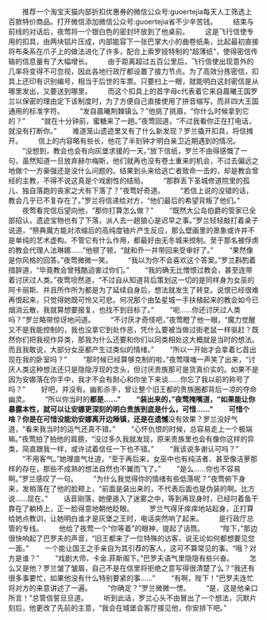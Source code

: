 　　推荐一个淘宝天猫内部折扣优惠券的微信公众号:guoertejia每天人工筛选上百款特价商品。打开微信添加微信公众号:guoertejia省不少辛苦钱。
　　结束与前线的对话后，夜莺将一个银白色的密封环放到了他桌前。
　　这是飞行信使专用的扣具，由两块铝片压成，内部能容下一张巴掌大小的曲卷纸条，比起最初直接将布条系在爪子上的做法进化了许多，配合上索罗娅特制的“超薄纸”，使得密信传输的信息量有了大幅增长。
　　由于距离超过五百公里后，飞行信使出现意外的几率将变得不可忽视，因此各地行政厅都设置了接力节点。为了高效分拣密信，扣具上还印有识别编号，相当于后世的车票。只要扫上一眼，就能明白这封密信是从哪里发出，又要送到哪里。
　　而这个扣具上的首字母c代表着它来自晨曦王国罗兰以保密的理由定下该制度时，为了方便自己直接使用了拼音缩写，而非四大王国通用的标准字符。
　　“发自晨曦荆棘镇么？”他挑了挑眉，“你什么时候拿到它的？”
　　“就在十分钟前，蜜糖来了一趟。”夜莺回道，“不过我看你正在打电话，就没有打断你。”
　　难道笼山遗迹里又有了什么新发现？罗兰撬开扣具，将信摊开。
　　信上的内容略有些长，他花了半刻钟才明白亲卫近期遇到的情况。
　　“没想到，教会也会有向灰堡求援的一天。”放下信纸，罗兰不由得感慨了一句，虽然知道一旦放弃赫尔梅斯，他们就再也没有卷土重来的机会，不过去偏远之地做个一方豪强还是没什么问题的。结果到头来给逃亡者致命一击的，却是教会曾经的主教，不得不说这真是个戏剧性的结局。
　　“那群丢下圣城修道院里的孤儿、独自落跑的丧家之犬有下落了？”夜莺好奇道。
　　“若信上说的没错的话，教会几乎已不复存在了。”罗兰将信递给对方，“他们最后的希望背叛了他们。”
　　夜莺看完信后望向他，“那你打算怎么做？”
　　“既然大公岛伯爵的管家已全部招认，遗迹宝物也有了下落，派人去一趟狼心是迟早之事。”罗兰轻轻敲打着桌子说道，“祭典魔方能对浓缩后的高纯度铀片产生反应，那么壁画里的景象或许并不是单纯的艺术虚构。不管它有什么作用，都最好由无冬城来控制。至于那名被俘虏的教会代理人法琳娜……”他顿了顿，“就和乔一并带回来受审好了。”
　　“果然像是你风格的回答。”夜莺微微一笑。
　　“我以为你不会喜欢这个答案。”罗兰斟酌着措辞道，“毕竟教会曾残酷迫害过你们。”
　　“我的确无比憎恨过教会，甚至连带着讨厌过人类。”夜莺坦然道，“不过自从知道背后策划这一切的是同样身为女巫的阿卡丽斯、并且所作所为都是为了延续自身后，想法就发生了转变。说恨已经很难再恨起来，只觉得她既可怜又可悲。何况那个由坠星城一手扶植起来的教会如今已烟消云散，我就算想要报复，也找不到目标了。”
　　“呃……你还讨厌过人类吗？”罗兰略带惊讶地问道。
　　“不讨厌才奇怪吧，”夜莺瞪了他一眼，“魔力觉醒又不是我能控制的，我也没拿它到处作恶，凭什么要被当做过街老鼠一样驱赶？既然你们把我视作异类，那我为什么还要和你们以同类相处这大概就是当时的想法。而且我敢说，大部分女巫都产生过类似的情绪。”
　　“所以一开始才会拿着匕首出现在我的卧室吗？”
　　“那时候已经算够克制的啦，”夜莺噗嗤一声笑了出来，“讨厌人类这种想法还只是隐隐浮现的念头，但讨厌贵族那可是货真价实的。如果不是因为安娜落在你手中，我才不会有耐心和你坐下来谈……你忘了我以前的称号了吗？”
　　好吧，并没有。幽影杀手，曾让整个旧王都的贵族圈都背后一凉的夺命幽灵。
　　“所以你当时的**都是……”
　　“装出来的，”夜莺掩嘴道，“如果能让你暴露本性，就可以让安娜更深刻的明白贵族到底是什么，可惜……”
　　可惜个啥？你是在可惜没能劝安娜离开边陲镇，还是在遗憾**没有效果？罗兰没好气道，“看来我当时的运气还真不错。”
　　“心怀仇恨的时候，总容易走上一个极端嘛。”夜莺拍了拍他的肩膀，“没过多久我就发现，原来贵族里也会有像你这样的异类，简直跟我一样，或许试着信任一下也不错。”
　　“我该说多谢认可吗？”
　　“不用客气。”她理直气壮道，“至于再后来，女巫中也有纯洁者、甚至像洁萝那样的存在，那些不成熟的想法自然也不翼而飞了。”
　　“是么……你也不容易啊。”罗兰感叹了一句。
　　“为什么我觉得你的情绪有些低落呢？”夜莺俯下身来，发梢落在了他的脸颊上，“前面是装出来的，不代表后面也是伪装的啊。比方说……现在。”
　　话音刚落，她便遁入了迷雾之中，等到再现身时，已经叼着鱼干靠在了躺椅上，正一脸得意地朝他眨眼。
　　罗兰气得牙痒痒地站起身，正打算给她点教训，让她明白谁才是灰堡之王时，电话突然响了起来。
　　是行政厅总管的专线。
　　他给了夜莺一个“你等着”的眼神，提起了话筒。
　　“陛下，”那边很快响起了巴罗夫的声音，“旧王都来了一位特殊的访客，说无论如何都想要见您一面。”
　　一个能让国王之手亲自为其引荐的客人，这可不算常见的事。“哦？对方是谁？”
　　“戏剧大师，卡金.菲斯阁下。”巴罗夫语气里隐隐有些兴奋。
　　怎么又是他？罗兰皱了皱眉，自己不是在信里将拒绝之意写得很清楚了么？“我还有很多事要忙，如果他没有什么特别要紧的事……”
　　“有啊，陛下！”巴罗夫连忙将对方的来意讲述了一遍。
　　“你确定？”罗兰微微一愣。
　　“是，这是他亲口所言！”总管信誓旦旦道。
　　听到此话，罗兰心头不由冒出了一个想法，沉默片刻后，他更改了先前的主意，“我会在城堡会客厅接见他，你安排下吧。”
